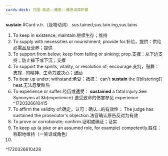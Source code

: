 ```yaml
---
cards-deck: 万国·英语::雅思::雅思词库积累
---
```



**sustain** #Card 
v.tr.（及物动词）  sus.tained,sus.tain.ing,sus.tains 
1. To keep in existence; maintain.继续生存；维持
2. To supply with necessities or nourishment; provide for.补给，提供：供给必需品及营养；提供
3. To support from below; keep from falling or sinking; prop.支撑：从下边支持；防止摔下或下沉；支撑
4. To support the spirits, vitality, or resolution of; encourage.支持，鼓舞：支撑…的精神、生命力或决心；鼓励
5. To bear up under; withstand:承受；抵抗：
can't **sustain** the [[blistering]] heat.无法忍受酷热
6. To experience or suffer:经历或遭受：
**sustained** a fatal injury.See Synonyms at &b{experience} 遭受致命的伤害参见 experience
^1720326610415
7. To affirm the validity of:确定，认可：确认…的有效性：
The judge has sustained the prosecutor's objection.法官确认原告反对为有效
8. To prove or corroborate; confirm.证明或确证；证实
9. To keep up (a joke or an assumed role, for example) competently.胜任：称职地维持（一笑话或角色）
10. 
^1720326610428

